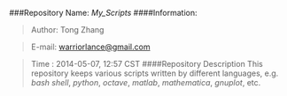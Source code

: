###Repository Name: _My_Scripts_
####Information:
> Author: Tong Zhang

> E-mail: warriorlance@gmail.com

> Time  : 2014-05-07, 12:57 CST
####Repository Description
> This repository keeps various scripts written by different languages,
> e.g. _bash shell_, _python_, _octave_, _matlab_, _mathematica_, _gnuplot_, etc.
